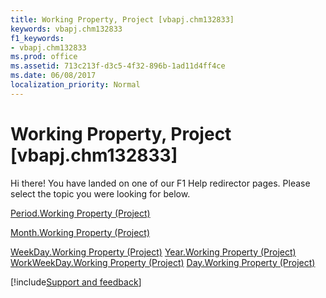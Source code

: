 ```yaml
---
title: Working Property, Project [vbapj.chm132833]
keywords: vbapj.chm132833
f1_keywords:
- vbapj.chm132833
ms.prod: office
ms.assetid: 713c213f-d3c5-4f32-896b-1ad11d4ff4ce
ms.date: 06/08/2017
localization_priority: Normal
---
```



# Working Property, Project [vbapj.chm132833]

Hi there! You have landed on one of our F1 Help redirector pages. Please select the topic you were looking for below.

[Period.Working Property (Project)](http://msdn.microsoft.com/library/0a921e9d-2143-74d0-7eb3-1c70596113bf%28Office.15%29.aspx)

[Month.Working Property (Project)](http://msdn.microsoft.com/library/6fa33218-2cf0-dbe4-af31-514c7c83a047%28Office.15%29.aspx)

[WeekDay.Working Property (Project)](http://msdn.microsoft.com/library/c8620df0-f91a-eb39-86dd-523bd338d825%28Office.15%29.aspx)
[Year.Working Property (Project)](http://msdn.microsoft.com/library/1d3b0294-d24d-9ccd-033e-953129dacd8d%28Office.15%29.aspx)
[WorkWeekDay.Working Property (Project)](http://msdn.microsoft.com/library/31844191-e5a8-1e69-0eae-bbb10f318cf7%28Office.15%29.aspx)
[Day.Working Property (Project)](http://msdn.microsoft.com/library/49230d7c-11cb-96c7-7a2f-fe5c900fd9e3%28Office.15%29.aspx)

[!include[Support and feedback](~/includes/feedback-boilerplate.md)]